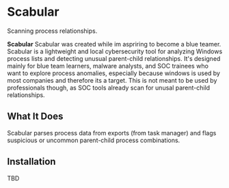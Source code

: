 # Scabular
Scanning process relationships.

**Scabular** Scabular was created while im aspriring to become a blue teamer. Scabular is a lightweight and local cybersecurity tool for analyzing Windows process lists and detecting unusual parent-child relationships. It's designed mainly for blue team learners, malware analysts, and SOC trainees who want to explore process anomalies, especially because windows is used by most companies and therefore its a target. 
This is not meant to be used by professionals though, as SOC tools already scan for unusal parent-child relationships.

## What It Does

Scabular parses process data from exports (from task manager) and flags suspicious or uncommon parent-child process combinations.

## Installation

TBD
